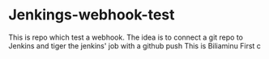 # Jenkings-webhook-test
This is repo which test a webhook. The idea is to connect a git repo to Jenkins and tiger the jenkins' job with a github push
This is Biliaminu First c
